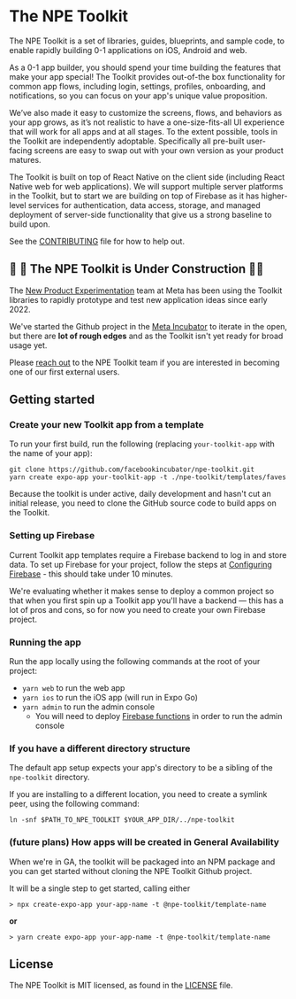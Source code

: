 # The NPE Toolkit

The NPE Toolkit is a set of libraries, guides, blueprints, and sample code, to
enable rapidly building 0-1 applications on iOS, Android and web.

As a 0-1 app builder, you should spend your time building the features that make
your app special! The Toolkit provides out-of-the box functionality for common
app flows, including login, settings, profiles, onboarding, and notifications,
so you can focus on your app's unique value proposition.

We’ve also made it easy to customize the screens, flows, and behaviors as your
app grows, as it’s not realistic to have a one-size-fits-all UI experience that
will work for all apps and at all stages. To the extent possible, tools in the
Toolkit are independently adoptable. Specifically all pre-built user-facing
screens are easy to swap out with your own version as your product matures.

The Toolkit is built on top of React Native on the client side (including React
Native web for web applications). We will support multiple server platforms in
the Toolkit, but to start we are building on top of Firebase as it has
higher-level services for authentication, data access, storage, and managed
deployment of server-side functionality that give us a strong baseline to build
upon.

See the [CONTRIBUTING](CONTRIBUTING.md) file for how to help out.

## 🚧 🚧 The NPE Toolkit is Under Construction 🚧🚧

The [New Product Experimentation](https://npe.fb.com) team at Meta has been
using the Toolkit libraries to rapidly prototype and test new application ideas
since early 2022.

We've started the Github project in the
[Meta Incubator](https://github.com/facebookincubator) to iterate in the open,
but there are **lot of rough edges** and as the Toolkit isn't yet ready for
broad usage yet.

Please [reach out](mailto:npe-toolkit-project@meta.com) to the NPE Toolkit team
if you are interested in becoming one of our first external users.

## Getting started

### Create your new Toolkit app from a template

To run your first build, run the following (replacing `your-toolkit-app` with
the name of your app):

```
git clone https://github.com/facebookincubator/npe-toolkit.git
yarn create expo-app your-toolkit-app -t ./npe-toolkit/templates/faves
```

Because the toolkit is under active, daily development and hasn't cut an initial
release, you need to clone the GitHub source code to build apps on the Toolkit.

### Setting up Firebase

Current Toolkit app templates require a Firebase backend to log in and store
data. To set up Firebase for your project, follow the steps at
[Configuring Firebase](docs/getting-started/Firebase.md) - this should take
under 10 minutes.

We're evaluating whether it makes sense to deploy a common project so that when
you first spin up a Toolkit app you'll have a backend — this has a lot of pros
and cons, so for now you need to create your own Firebase project.

### Running the app

Run the app locally using the following commands at the root of your project:
- `yarn web` to run the web app
- `yarn ios` to run the iOS app (will run in Expo Go)
- `yarn admin` to run the admin console
  - You will need to deploy [Firebase functions](docs/getting-started/Functions.md) in order to run the admin console

### If you have a different directory structure

The default app setup expects your app's directory to be a sibling of the
`npe-toolkit` directory.

If you are installing to a different location, you need to create a symlink
peer, using the following command:

```
ln -snf $PATH_TO_NPE_TOOLKIT $YOUR_APP_DIR/../npe-toolkit
```

### (future plans) How apps will be created in General Availability

When we're in GA, the toolkit will be packaged into an NPM package and you can
get started without cloning the NPE Toolkit Github project.

It will be a single step to get started, calling either

```
> npx create-expo-app your-app-name -t @npe-toolkit/template-name
```

**or**

```
> yarn create expo-app your-app-name -t @npe-toolkit/template-name
```

## License

The NPE Toolkit is MIT licensed, as found in the [LICENSE](LICENSE) file.
